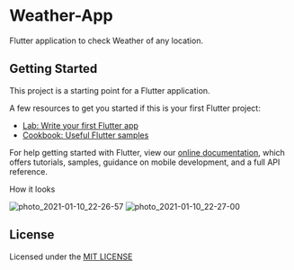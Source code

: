 # Weather-App

Flutter application to check Weather of any location. 

## Getting Started

This project is a starting point for a Flutter application.

A few resources to get you started if this is your first Flutter project:

- [Lab: Write your first Flutter app](https://flutter.dev/docs/get-started/codelab)
- [Cookbook: Useful Flutter samples](https://flutter.dev/docs/cookbook)

For help getting started with Flutter, view our
[online documentation](https://flutter.dev/docs), which offers tutorials,
samples, guidance on mobile development, and a full API reference.

How it looks

![photo_2021-01-10_22-26-57](https://user-images.githubusercontent.com/26058609/104129679-291d0e00-5393-11eb-95af-525284236e9a.jpg)
![photo_2021-01-10_22-27-00](https://user-images.githubusercontent.com/26058609/104129688-3508d000-5393-11eb-8654-a241540cbf68.jpg)

## License 
Licensed under the [MIT LICENSE](https://github.com/sharmaVipin101/Weather-App/commit/696b376ce09001c38fd11ae5fc525fed915a0f83)
